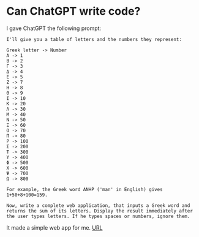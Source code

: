 # Can ChatGPT write code?

I gave ChatGPT the following prompt:

```
I'll give you a table of letters and the numbers they represent:

Greek letter -> Number
Α -> 1
Β -> 2
Γ -> 3
Δ -> 4
Ε -> 5
Ζ -> 7
Η -> 8
Θ -> 9
Ι -> 10
Κ -> 20
Λ -> 30
Μ -> 40
Ν -> 50
Ξ -> 60
Ο -> 70
Π -> 80
Ρ -> 100
Σ -> 200
Τ -> 300
Υ -> 400
Φ -> 500
Χ -> 600
Ψ -> 700
Ω -> 800

For example, the Greek word ΑΝΗΡ ('man' in English) gives 1+50+8+100=159.

Now, write a complete web application, that inputs a Greek word and returns the sum of its letters. Display the result immediately after the user types letters. If he types spaces or numbers, ignore them.
```

It made a simple web app for me.
[URL](https://lexweb.surge.sh/)